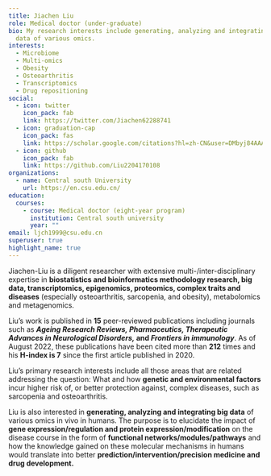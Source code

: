 ```yaml
---
title: Jiachen Liu
role: Medical doctor (under-graduate)
bio: My research interests include generating, analyzing and integrating big
  data of various omics.
interests:
  - Microbiome
  - Multi-omics
  - Obesity
  - Osteoarthritis
  - Transcriptomics
  - Drug repositioning
social:
  - icon: twitter
    icon_pack: fab
    link: https://twitter.com/Jiachen62288741
  - icon: graduation-cap
    icon_pack: fas
    link: https://scholar.google.com/citations?hl=zh-CN&user=DMbyj84AAAAJ
  - icon: github
    icon_pack: fab
    link: https://github.com/Liu2204170108
organizations:
  - name: Central south University
    url: https://en.csu.edu.cn/
education:
  courses:
    - course: Medical doctor (eight-year program)
      institution: Central south university
      year: ""
email: ljch1999@csu.edu.cn
superuser: true
highlight_name: true
---
```

Jiachen-Liu is a diligent researcher with extensive multi-/inter-disciplinary expertise in **biostatistics and bioinformatics methodology research, big data, transcriptomics, epigenomics, proteomics, complex traits and diseases** (especially osteoarthritis, sarcopenia, and obesity), metabolomics and metagenomics. 

Liu’s work is published in **15** peer-reviewed publications including journals such as ***Ageing Research Reviews, Pharmaceutics, Therapeutic Advances in Neurological Disorders,* and *Frontiers in immunology***. As of August 2022, these publications have been cited more than **212** times and his **H-index is 7** since the first article published in 2020. 

Liu’s primary research interests include all those areas that are related addressing the question: What and how **genetic and environmental factors** incur higher risk of, or better protection against, complex diseases, such as sarcopenia and osteoarthritis.  

Liu is also interested in **generating, analyzing and integrating big data** of various omics in vivo in humans. The purpose is to elucidate the impact of **gene expression/regulation and protein expression/modification** on the disease course in the form of **functional networks/modules/pathways** and how the knowledge gained on these molecular mechanisms in humans would translate into better **prediction/intervention/precision medicine and drug development.**